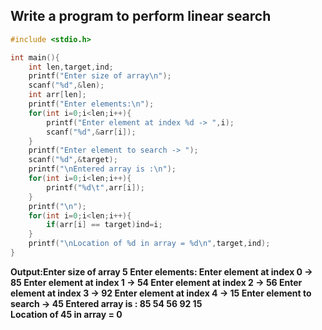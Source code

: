 ##  Write a program to perform linear search
```c 
#include <stdio.h>

int main(){
    int len,target,ind;
    printf("Enter size of array\n");
    scanf("%d",&len);
    int arr[len];
    printf("Enter elements:\n");
    for(int i=0;i<len;i++){
        printf("Enter element at index %d -> ",i);
        scanf("%d",&arr[i]);
    }
    printf("Enter element to search -> ");
    scanf("%d",&target);
    printf("\nEntered array is :\n");
    for(int i=0;i<len;i++){
        printf("%d\t",arr[i]);
    }
    printf("\n");
    for(int i=0;i<len;i++){
        if(arr[i] == target)ind=i;
    }
    printf("\nLocation of %d in array = %d\n",target,ind);
}

```
 **Output:Enter size of array
5
Enter elements:
Enter element at index 0 -> 85
Enter element at index 1 -> 54
Enter element at index 2 -> 56
Enter element at index 3 -> 92
Enter element at index 4 -> 15
Enter element to search -> 45
Entered array is :
85	54	56	92	15	
Location of 45 in array = 0**
